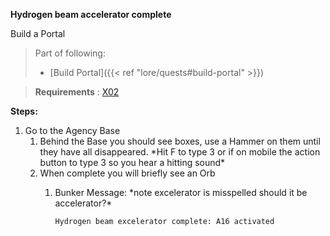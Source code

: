 **Hydrogen beam accelerator complete**

Build a Portal

>Part of following:
>
>- [Build Portal]({{< ref "lore/quests#build-portal" >}})

>**Requirements** : [X02](#x02)

**Steps:**

1. Go to the Agency Base
	1. Behind the Base you should see boxes, use a Hammer on them until they have all disappeared. \*Hit F to type 3 or if on mobile the action button to type 3 so you hear a hitting sound\*
	2. When complete you will briefly see an Orb
		1. Bunker Message: \*note excelerator is misspelled should it be accelerator?\*
 
			`Hydrogen beam excelerator complete: A16 activated`

